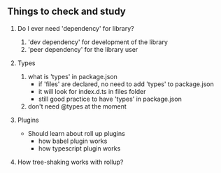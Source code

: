 ## Things to check and study

1. Do I ever need 'dependency' for library? 
   1. 'dev dependency' for development of the library
   2. 'peer dependency' for the library user

2. Types
   1. what is 'types' in package.json
      - if 'files' are declared, no need to add 'types' to package.json
      - it will look for index.d.ts in files folder
      - still good practice to have 'types' in package.json
   2. don't need @types at the moment

3. Plugins
   - Should learn about roll up plugins
     - how babel plugin works
     - how typescript plugin works

4. How tree-shaking works with rollup?